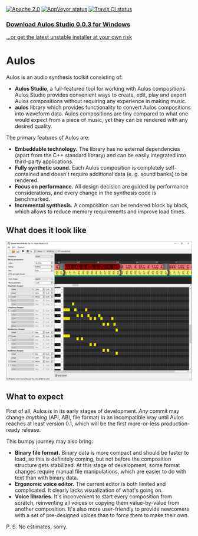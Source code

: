 [![Apache 2.0](https://img.shields.io/badge/License-Apache%202.0-blue.svg)](LICENSE)
[![AppVeyor status](https://ci.appveyor.com/api/projects/status/kha9y50o39k3uscu?svg=true)](https://ci.appveyor.com/project/blagodarin/aulos)
[![Travis CI status](https://travis-ci.org/blagodarin/aulos.svg?branch=master)](https://travis-ci.org/github/blagodarin/aulos)


### [Download Aulos Studio 0.0.3 for Windows](https://ci.appveyor.com/api/buildjobs/39onvf6nvf22bw0t/artifacts/AulosStudio-0.0.3.exe)

[...or get the latest unstable installer at your own risk](https://ci.appveyor.com/api/projects/blagodarin/aulos/artifacts/AulosStudio-0.0.4-unstable.exe?branch=master&job=Environment%3A%20CONFIG%3DRelease%2C%20ARCH%3Damd64%2C%20QTDIR%3DC%3A%5CQt%5C5.13.2%5Cmsvc2017_64%2C%20INSTALLER%3DON)


# Aulos

Aulos is an audio synthesis toolkit consisting of:
* **Aulos Studio**, a full-featured tool for working with Aulos compositions.
  Aulos Studio provides convenient ways to create, edit, play and export Aulos compositions
  without requiring any experience in making music.
* **aulos** library which provides functionality to convert Aulos compositions into waveform data.
  Aulos compositions are tiny compared to what one would expect from a piece of music,
  yet they can be rendered with any desired quality.

The primary features of Aulos are:
* **Embeddable technology.** The library has no external dependencies (apart from
  the C++ standard library) and can be easily integrated into third-party applications.
* **Fully synthetic sound.** Each Aulos composition is completely self-contained
  and doesn't require additional data (e. g. sound banks) to be rendered.
* **Focus on performance.** All design decision are guided by performance considerations,
  and every change in the synthesis code is benchmarked.
* **Incremental synthesis.** A composition can be rendered block by block,
  which allows to reduce memory requirements and improve load times.


## What does it look like

![Screenshot of Aulos Studio](studio/screenshot.png)


## What to expect

First of all, Aulos is in its early stages of development. *Any* commit may change *anything*
(API, ABI, file format) in an incompatible way until Aulos reaches at least version 0.1,
which will be the first more-or-less production-ready release.

This bumpy journey may also bring:
* **Binary file format.** Binary data is more compact and should be faster to load,
  so this is definitely coming, but not before the composition structure gets stabilized.
  At this stage of development, some format changes require manual file manipulations,
  which are easier to do with text than with binary data.
* **Ergonomic voice editor.** The current editor is both limited and complicated.
  It clearly lacks visualization of what's going on.
* **Voice libraries.** It's inconvenient to start every composition from scratch,
  reinventing all voices or copying them value-by-value from another composition.
  It's also more user-friendly to provide newcomers with a set of pre-designed
  voices than to force them to make their own.

P. S. No estimates, sorry.
